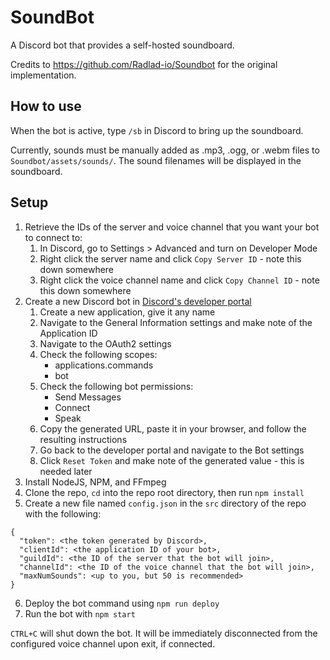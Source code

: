 # SoundBot
A Discord bot that provides a self-hosted soundboard.

Credits to https://github.com/Radlad-io/Soundbot for the original implementation.

## How to use
When the bot is active, type `/sb` in Discord to bring up the soundboard.

Currently, sounds must be manually added as .mp3, .ogg, or .webm files to `Soundbot/assets/sounds/`. The sound filenames will be displayed in the soundboard.

## Setup
1. Retrieve the IDs of the server and voice channel that you want your bot to connect to:
   1. In Discord, go to Settings > Advanced and turn on Developer Mode
   2. Right click the server name and click `Copy Server ID` - note this down somewhere
   3. Right click the voice channel name and click `Copy Channel ID` - note this down somewhere
2. Create a new Discord bot in [Discord's developer portal](https://discord.com/developers/applications)
     1. Create a new application, give it any name
     2. Navigate to the General Information settings and make note of the Application ID
     3. Navigate to the OAuth2 settings
     4. Check the following scopes:
        - applications.commands
        - bot
     5. Check the following bot permissions:
        - Send Messages
        - Connect
        - Speak
     6. Copy the generated URL, paste it in your browser, and follow the resulting instructions
     7. Go back to the developer portal and navigate to the Bot settings
     8. Click `Reset Token` and make note of the generated value - this is needed later
3. Install NodeJS, NPM, and FFmpeg
4. Clone the repo, `cd` into the repo root directory, then run `npm install`
5. Create a new file named `config.json` in the `src` directory of the repo with the following:
```
{
  "token": <the token generated by Discord>,
  "clientId": <the application ID of your bot>,
  "guildId": <the ID of the server that the bot will join>,
  "channelId": <the ID of the voice channel that the bot will join>,
  "maxNumSounds": <up to you, but 50 is recommended>
}

```
6. Deploy the bot command using `npm run deploy`
7. Run the bot with `npm start`

`CTRL+C` will shut down the bot. It will be immediately disconnected from the configured voice channel upon exit, if connected.
